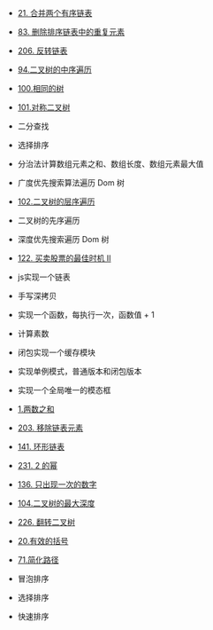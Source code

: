 - [21. 合并两个有序链表](https://leetcode-cn.com/problems/merge-two-sorted-lists/)  
- [83. 删除排序链表中的重复元素](https://leetcode-cn.com/problems/remove-duplicates-from-sorted-list/)  
- [206. 反转链表](https://leetcode-cn.com/problems/reverse-linked-list/)   
- [94.二叉树的中序遍历](https://leetcode-cn.com/problems/binary-tree-inorder-traversal/)  
- [100.相同的树](https://leetcode-cn.com/problems/same-tree/)  
-  [101.对称二叉树](https://leetcode-cn.com/problems/symmetric-tree/)  
- 二分查找 
- 选择排序 
- 分治法计算数组元素之和、数组长度、数组元素最大值
- 广度优先搜索算法遍历 Dom 树
- [102.二叉树的层序遍历](https://leetcode-cn.com/problems/binary-tree-level-order-traversal/)
- 二叉树的先序遍历
- 深度优先搜索遍历 Dom 树
- [122. 买卖股票的最佳时机 II](https://leetcode-cn.com/problems/best-time-to-buy-and-sell-stock-ii/)
- js实现一个链表
- 手写深拷贝
- 实现一个函数，每执行一次，函数值 + 1
- 计算素数
- 闭包实现一个缓存模块
- 实现单例模式，普通版本和闭包版本
- 实现一个全局唯一的模态框


- [1.两数之和](https://leetcode-cn.com/problems/two-sum/)
- [203. 移除链表元素](https://leetcode-cn.com/problems/remove-linked-list-elements/)
- [141. 环形链表](https://leetcode-cn.com/problems/linked-list-cycle/submissions/)
- [231. 2 的幂](https://leetcode-cn.com/problems/power-of-two/)
- [136. 只出现一次的数字](https://leetcode-cn.com/problems/single-number/)
- [104.二叉树的最大深度](https://leetcode-cn.com/problems/maximum-depth-of-binary-tree/) 
- [226. 翻转二叉树](https://leetcode-cn.com/problems/invert-binary-tree/)
- [20.有效的括号](https://leetcode-cn.com/problems/valid-parentheses/)
- [71.简化路径](https://leetcode-cn.com/problems/simplify-path/)
- 冒泡排序
- 选择排序
- 快速排序